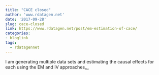 ```yaml
---
title: "CACE closed"
author: 'www.rdatagen.net'
date: '2017-09-28'
slug: cace-closed
link: https://www.rdatagen.net/post/em-estimation-of-cace/
categories:
- bloglink
tags:
  - rdatagennet
---
```


I am generating multiple data sets and estimating the causal effects for each using the EM and IV approaches[... <i class="fas fa-external-link-alt"></i>](https://www.rdatagen.net/post/em-estimation-of-cace/)

